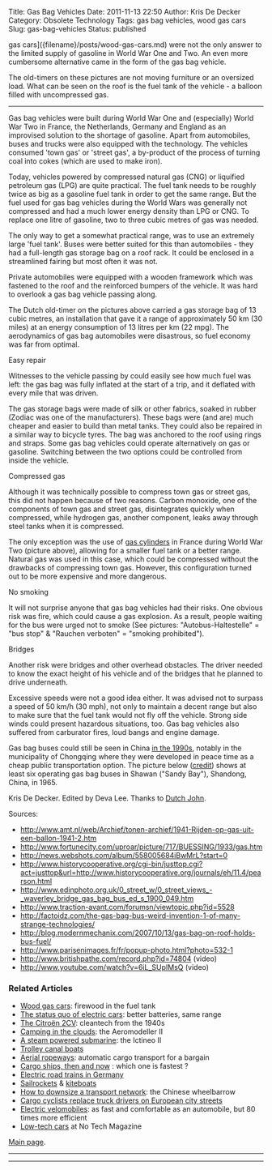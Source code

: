 Title: Gas Bag Vehicles
Date: 2011-11-13 22:50
Author: Kris De Decker
Category: Obsolete Technology
Tags: gas bag vehicles, wood gas cars
Slug: gas-bag-vehicles
Status: published


gas cars]({filename}/posts/wood-gas-cars.md)
were not the only answer to the limited supply of gasoline in World War
One and Two. An even more cumbersome alternative came in the form of the
gas bag vehicle.

The old-timers on these pictures are not moving furniture or an
oversized load. What can be seen on the roof is the fuel tank of the
vehicle - a balloon filled with uncompressed gas.

----------------------------------------------------------------------------------------------------------------------------------------------

Gas bag vehicles were built during World War One and (especially) World
War Two in France, the Netherlands, Germany and England as an improvised
solution to the shortage of gasoline. Apart from automobiles, buses and
trucks were also equipped with the technology. The vehicles consumed
'town gas' or 'street gas', a by-product of the process of turning coal
into cokes (which are used to make iron).





Today, vehicles powered by compressed natural gas (CNG) or liquified
petroleum gas (LPG) are quite practical. The fuel tank needs to be
roughly twice as big as a gasoline fuel tank in order to get the same
range. But the fuel used for gas bag vehicles during the World Wars was
generally not compressed and had a much lower energy density than LPG or
CNG. To replace one litre of gasoline, two to three cubic metres of gas
was needed.



The only way to get a somewhat practical range, was to use an extremely
large 'fuel tank'. Buses were better suited for this than automobiles -
they had a full-length gas storage bag on a roof rack. It could be
enclosed in a streamlined fairing but most often it was not.





Private automobiles were equipped with a wooden framework which was
fastened to the roof and the reinforced bumpers of the vehicle. It was
hard to overlook a gas bag vehicle passing along.





The Dutch old-timer on the pictures above carried a gas storage bag of
13 cubic metres, an installation that gave it a range of approximately
50 km (30 miles) at an energy consumption of 13 litres per km (22 mpg).
The aerodynamics of gas bag automobiles were disastrous, so fuel economy
was far from optimal.



Easy repair

Witnesses to the vehicle passing by could easily see how much fuel was
left: the gas bag was fully inflated at the start of a trip, and it
deflated with every mile that was driven.





The gas storage bags were made of silk or other fabrics, soaked in
rubber (Zodiac was one of the manufacturers). These bags were (and are)
much cheaper and easier to build than metal tanks. They could also be
repaired in a similar way to bicycle tyres. The bag was anchored to the
roof using rings and straps. Some gas bag vehicles could operate
alternatively on gas or gasoline. Switching between the two options
could be controlled from inside the vehicle.

Compressed gas

Although it was technically possible to compress town gas or street gas,
this did not happen because of two reasons. Carbon monoxide, one of the
components of town gas and street gas, disintegrates quickly when
compressed, while hydrogen gas, another component, leaks away through
steel tanks when it is compressed.



The only exception was the use of [gas
cylinders](http://www.citroenmodelcars.nl/html/gallerytractiongaz.htm)
in France during World War Two (picture above), allowing for a smaller
fuel tank or a better range. Natural gas was used in this case, which
could be compressed without the drawbacks of compressing town gas.
However, this configuration turned out to be more expensive and more
dangerous.

No smoking



It will not surprise anyone that gas bag vehicles had their risks. One
obvious risk was fire, which could cause a gas explosion. As a result,
people waiting for the bus were urged not to smoke (See pictures:
"Autobus-Haltestelle" = "bus stop" & "Rauchen verboten" = "smoking
prohibited").

Bridges

Another risk were bridges and other overhead obstacles. The driver
needed to know the exact height of his vehicle and of the bridges that
he planned to drive underneath.

Excessive speeds were not a good idea either. It was advised not to
surpass a speed of 50 km/h (30 mph), not only to maintain a decent range
but also to make sure that the fuel tank would not fly off the vehicle.
Strong side winds could present hazardous situations, too. Gas bag
vehicles also suffered from carburator fires, loud bangs and engine
damage.



Gas bag buses could still be seen in China [in the
1990s](http://www.paulnoll.com/China/Excursions-2/Zigong-gas-bus.html),
notably in the municipality of Chongqing where they were developed in
peace time as a cheap public transportation option. The picture below
([credit](http://www.flickr.com/photos/wurui0903/)) shows at least six
operating gas bag buses in Shawan ("Sandy Bay"), Shandong, China, in
1965.



Kris De Decker. Edited by Deva Lee. Thanks to [Dutch
John](http://woodgas.nl/GB/index.html).

Sources:

-   <http://www.amt.nl/web/Archief/tonen-archief/1941-Rijden-op-gas-uit-een-ballon-1941-2.htm>
-   <http://www.fortunecity.com/uproar/picture/717/BUESSING/1933/gas.htm>
-   <http://news.webshots.com/album/558005684iBwMrL?start=0>
-   <http://www.historycooperative.org/cgi-bin/justtop.cgi?act=justtop&url=http://www.historycooperative.org/journals/eh/11.4/pearson.html>
-   <http://www.edinphoto.org.uk/0_street_w/0_street_views_-_waverley_bridge_gas_bag_bus_ed_s_1900_049.htm>
-   <http://www.traction-avant.com/forumsn/viewtopic.php?id=5528>
-   <http://factoidz.com/the-gas-bag-bus-weird-invention-1-of-many-strange-technologies/>
-   <http://blog.modernmechanix.com/2007/10/13/gas-bag-on-roof-holds-bus-fuel/>
-   <http://www.parisenimages.fr/fr/popup-photo.html?photo=532-1>
-   <http://www.britishpathe.com/record.php?id=74804> (video)
-   <http://www.youtube.com/watch?v=6iL_SUpIMsQ> (video)



### Related Articles

-   [Wood gas
    cars]({filename}/posts/wood-gas-cars.md):
    firewood in the fuel tank
-   [The status quo of electric
    cars]({filename}/posts/the-status-quo-of-electric-cars-better-batteries-same-range.md):
    better batteries, same range
-   [The Citroën
    2CV]({filename}/posts/citroen-2cv.md):
    cleantech from the 1940s
-   [Camping in the
    clouds]({filename}/posts/gipsy-zeppelin-baseship.md):
    the Aeromodeller II
-   [A steam powered
    submarine]({filename}/posts/submarines-1.md):
    the Ictineo II
-   [Trolley canal
    boats]({filename}/posts/trolley-canal-boats.md)
-   [Aerial
    ropeways]({filename}/posts/aerial-ropeways-automatic-cargo-transport.md):
    automatic cargo transport for a bargain
-   [Cargo ships, then and
    now]({filename}/posts/sailing-ships-large-crew-automated-control.md)
    : which one is fastest ?
-   [Electric road trains in
    Germany]({filename}/posts/electric-road-trains-in-germany-1901-1950.md)
-   [Sailrockets](http://www.notechmagazine.com/2009/05/sailing-rockets.html)
    &
    [kiteboats](http://www.notechmagazine.com/2009/04/kiteboating.html)
-   [How to downsize a transport
    network]({filename}/posts/the-chinese-wheelbarrow.md):
    the Chinese wheelbarrow
-   [Cargo cyclists replace truck drivers on European city
    streets]({filename}/posts/jobs-of-the-future-cargo-cyclist.md)
-   [Electric
    velomobiles]({filename}/posts/electric-velomobiles.md):
    as fast and comfortable as an automobile, but 80 times more
    efficient
-   [Low-tech cars](http://www.notechmagazine.com/low-tech-cars/) at No
    Tech Magazine

[Main page](http://www.lowtechmagazine.com/).

----------------------------------------------------------------------------------------------------------------------------------------------

  

  

  

  
----------------------------------------------------------------------------------------------------------------------------------------------

